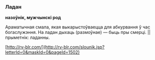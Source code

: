 ### Ладан
**назоўнік, мужчынскі род**

Араматычная смала, якая выкарыстоўваецца для абкурвання ў час богаслужэння. На ладан дыхаць (размоўнае) — быць пры смерці. || прыметнік: ладанны.

<a rel="author">[http://rv-blr.com/](http://rv-blr.com/slounik.jsp?letterId=0&maskId=0&pageId=1502)</a>
